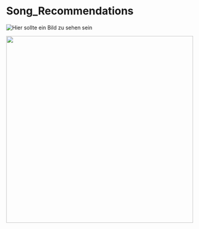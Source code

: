 # Song_Recommendations

![Hier sollte ein Bild zu sehen sein](https://i.pinimg.com/564x/82/aa/80/82aa8009fdea2e261cfc371eb80a7e0b.jpg)

<img src="https://i.pinimg.com/564x/82/aa/80/82aa8009fdea2e261cfc371eb80a7e0b.jpg" width="500">
